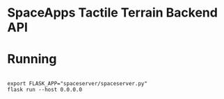 # SpaceApps Tactile Terrain Backend API

# Running
```

export FLASK_APP="spaceserver/spaceserver.py"
flask run --host 0.0.0.0

```
